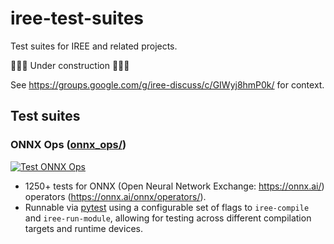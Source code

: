 # iree-test-suites

Test suites for IREE and related projects.

🚧🚧🚧 Under construction 🚧🚧🚧

See https://groups.google.com/g/iree-discuss/c/GIWyj8hmP0k/ for context.

## Test suites

### ONNX Ops ([onnx_ops/](onnx_ops/))

[![Test ONNX Ops](https://github.com/iree-org/iree-test-suites/actions/workflows/test_onnx_ops.yml/badge.svg?branch=main)](https://github.com/iree-org/iree-test-suites/actions/workflows/test_onnx_ops.yml?query=branch%3Amain)

* 1250+ tests for ONNX (Open Neural Network Exchange: https://onnx.ai/)
  operators (https://onnx.ai/onnx/operators/).
* Runnable via [pytest](https://docs.pytest.org/en/stable/) using a
  configurable set of flags to `iree-compile` and `iree-run-module`, allowing
  for testing across different compilation targets and runtime devices.
